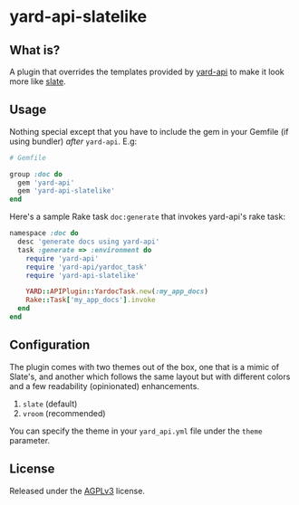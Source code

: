 # yard-api-slatelike

## What is?

A plugin that overrides the templates provided by [yard-api](https://github.com/amireh/yard-api) to make it look more like [slate](https://github.com/tripit/slate).

## Usage

Nothing special except that you have to include the gem in your Gemfile (if using bundler) *after* `yard-api`. E.g:

```ruby
# Gemfile

group :doc do
  gem 'yard-api'
  gem 'yard-api-slatelike'
end
```

Here's a sample Rake task `doc:generate` that invokes yard-api's rake task:

```ruby
namespace :doc do
  desc 'generate docs using yard-api'
  task :generate => :environment do
    require 'yard-api'
    require 'yard-api/yardoc_task'
    require 'yard-api-slatelike'

    YARD::APIPlugin::YardocTask.new(:my_app_docs)
    Rake::Task['my_app_docs'].invoke
  end
end
```

## Configuration

The plugin comes with two themes out of the box, one that is a mimic of Slate's, and another which follows the same layout but with different colors and a few readability (opinionated) enhancements.

1. `slate` (default)
2. `vroom` (recommended)

You can specify the theme in your `yard_api.yml` file under the `theme` parameter.

## License
Released under the [AGPLv3](http://www.gnu.org/licenses/agpl-3.0.html) license.
